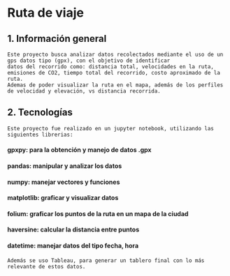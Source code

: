 # Ruta de viaje
## 1. Información general
    Este proyecto busca analizar datos recolectados mediante el uso de un gps datos tipo (gpx), con el objetivo de identificar
    datos del recorrido como: distancia total, velocidades en la ruta, emisiones de CO2, tiempo total del recorrido, costo aproximado de la ruta.
    Ademas de poder visualizar la ruta en el mapa, además de los perfiles de velocidad y elevación, vs distancia recorrida.
## 2. Tecnologías
    Este proyecto fue realizado en un jupyter notebook, utilizando las siguientes librerias:
   #### gpxpy: para la obtención y manejo de datos .gpx
   #### pandas: manipular y analizar los datos
   #### numpy: manejar vectores y funciones
   #### matplotlib: graficar y visualizar datos
   #### folium: graficar los puntos de la ruta en un mapa de la ciudad
   #### haversine: calcular la distancia entre puntos
   #### datetime: manejar datos del tipo fecha, hora
    Además se uso Tableau, para generar un tablero final con lo más relevante de estos datos.

